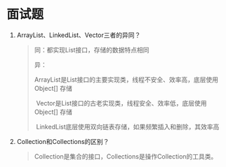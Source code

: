 # 面试题

1. ArrayList、LinkedList、Vector三者的异同？

   > 同：都实现List接口，存储的数据特点相同
   >
   > 异：
   >
   > ​	ArrayList是List接口的主要实现类，线程不安全、效率高，底层使用Object[] 存储
   >
   > ​	Vector是List接口的古老实现类，线程安全、效率低，底层使用Object[] 存储
   >
   > ​	LinkedList底层使用双向链表存储，如果频繁插入和删除，其效率高

2. Collection和Collections的区别？

   > Collection是集合的接口，Collections是操作Collection的工具类。